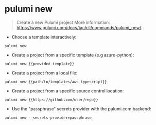 # pulumi new

> Create a new Pulumi project
> More information: <https://www.pulumi.com/docs/iac/cli/commands/pulumi_new/>.

- Choose a template interactively:

`pulumi new`

- Create a project from a specific template (e.g azure-python):

`pulumi new {{provided-template}}`

- Create a project from a local file:

`pulumi new {{path/to/templates/aws-typescript}}`

- Create a project from a specific source control location:

`pulumi new {{https://github.com/user/repo}}`

- Use the "passphrase" secrets provider with the pulumi.com backend:

`pulumi new --secrets-provider=passphrase`
